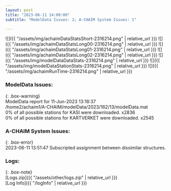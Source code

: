 ```yaml
---
layout: post
title: "2023-06-11 14:00:00"
subtitle: "ModelData Issues: 2; A-CHAIM System Issues: 1"

---
```


![]({{ "/assets/img/achaimDataStatsShort-2316214.png" | relative_url }})
![]({{ "/assets/img/achaimDataStatsLong00-2316214.png" | relative_url }})
![]({{ "/assets/img/achaimDataStatsLong01-2316214.png" | relative_url }})
![]({{ "/assets/img/achaimDataStatsLong02-2316214.png" | relative_url }})
![]({{ "/assets/img/modelDataDataStats-2316214.png" | relative_url }})
![]({{ "/assets/img/modelDataStationStats-2316214.png" | relative_url }})
![]({{ "/assets/img/achaimRunTime-2316214.png" | relative_url }})


### ModelData Issues:  
  
{: .box-warning}  
 ModelData report for 11-Jun-2023 13:18:37   
 /home2/achaim1/A-CHAIM/modelData/2023/162/13/modelData.mat   
 0% of all possible stations for KASI were downloaded. x2836   
 0% of all possible stations for KARTVERKET were downloaded. x2545   
  
### A-CHAIM System Issues:  
  
{: .box-error}  
2023-06-11 13:51:47 Subscripted assignment between dissimilar structures.  

### Logs:  
  
{: .box-note}  
[Logs.zip]({{ "/assets/other/logs.zip" | relative_url }})  
[Log Info]({{ "/logInfo" | relative_url }})  
